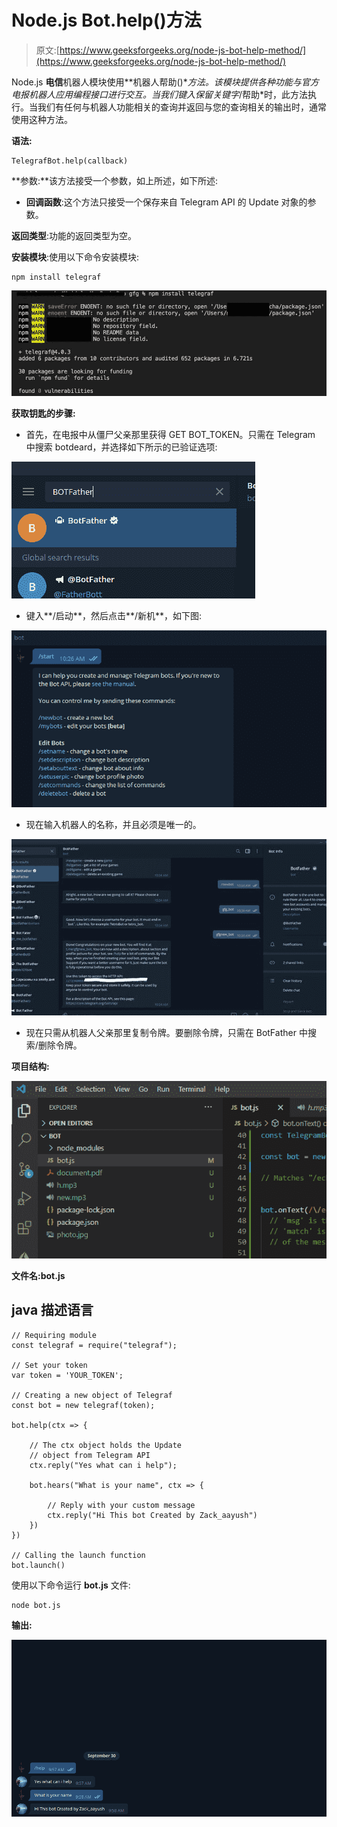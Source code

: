# Node.js Bot.help()方法

> 原文:[https://www.geeksforgeeks.org/node-js-bot-help-method/](https://www.geeksforgeeks.org/node-js-bot-help-method/)

Node.js **电信**机器人模块使用**机器人帮助()**方法。该模块提供各种功能与官方电报机器人应用编程接口进行交互。当我们键入保留关键字*/帮助*时，此方法执行。当我们有任何与机器人功能相关的查询并返回与您的查询相关的输出时，通常使用这种方法。

**语法:**

```
TelegrafBot.help(callback)
```

**参数:**该方法接受一个参数，如上所述，如下所述:

*   **回调函数**:这个方法只接受一个保存来自 Telegram API 的 Update 对象的参数。

**返回类型**:功能的返回类型为空。

**安装模块**:使用以下命令安装模块:

```
npm install telegraf
```

![](img/0f758025095ce422e2ac606442e29ed4.png)

**获取钥匙的步骤:**

*   首先，在电报中从僵尸父亲那里获得 GET BOT_TOKEN。只需在 Telegram 中搜索 botdeard，并选择如下所示的已验证选项:

![](img/00bf1a9a7f602262faf47af3bb85960f.png)

*   键入**/启动**，然后点击**/新机**，如下图:

![](img/7e1485bc848ccfa6b63f2d308c75e6b9.png)

*   现在输入机器人的名称，并且必须是唯一的。

![](img/16c5043413f0b50f826f0fbba9ba6b8b.png)

*   现在只需从机器人父亲那里复制令牌。要删除令牌，只需在 BotFather 中搜索/删除令牌。

**项目结构:**

![](img/bc42bef9575678f0280cd08d795fc360.png)

**文件名:bot.js**

## java 描述语言

```
// Requiring module
const telegraf = require("telegraf");

// Set your token 
var token = 'YOUR_TOKEN';

// Creating a new object of Telegraf
const bot = new telegraf(token);

bot.help(ctx => {

    // The ctx object holds the Update
    // object from Telegram API
    ctx.reply("Yes what can i help");

    bot.hears("What is your name", ctx => {

        // Reply with your custom message
        ctx.reply("Hi This bot Created by Zack_aayush")
    })
})

// Calling the launch function
bot.launch()
```

使用以下命令运行 **bot.js** 文件:

```
node bot.js
```

**输出:**

![](img/5b26f2e02d39cedb51eb4b5b7ad3f2ef.png)